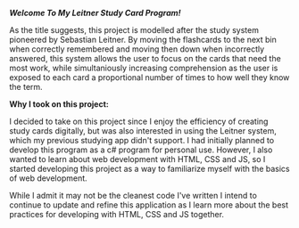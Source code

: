 ***Welcome To My Leitner Study Card Program!***

As the title suggests, this project is modelled after the study system pioneered by Sebastian Leitner. 
By moving the flashcards to the next bin when correctly remembered and moving then down when incorrectly answered, this system allows the user to focus on the cards that need the most work,
while simultaniously increasing comprehension as the user is exposed to each card a proportional number of times to how well they know the term.

**Why I took on this project:**

I decided to take on this project since I enjoy the efficiency of creating study cards digitally, but was also interested in using the Leitner system, which my previous studying app didn't support.
I had initially planned to develop this program as a c# program for personal use. However, I also wanted to learn about web development with HTML, CSS and JS, so I
started developing this project as a way to familiarize myself with the basics of web development.

While I admit it may not be the cleanest code I've written I intend to continue to update and refine this application as I learn more about the best practices for developing with HTML, CSS and JS together.
